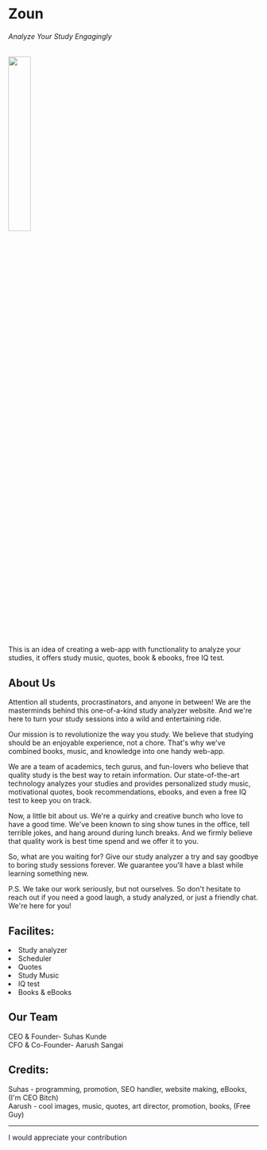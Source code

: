 <h1>Zoun</h1>
<h6>Analyze Your Study Engagingly</h6>
<img src='https://i.imgur.com/FqA1gr9.png' height="30%" width="30%">
<p>This is an idea of creating a web-app with functionality to analyze your studies, it offers study music, quotes, book & ebooks, free IQ test.</p>
<h2>About Us</h2>
Attention all students, procrastinators, and anyone in between! We are the masterminds behind this one-of-a-kind study analyzer website. And we're here to turn your study sessions into a wild and entertaining ride.

Our mission is to revolutionize the way you study. We believe that studying should be an enjoyable experience, not a chore. That's why we've combined books, music, and knowledge into one handy web-app.

We are a team of academics, tech gurus, and fun-lovers who believe that quality study is the best way to retain information. Our state-of-the-art technology analyzes your studies and provides personalized study music, motivational quotes, book recommendations, ebooks, and even a free IQ test to keep you on track.

Now, a little bit about us. We're a quirky and creative bunch who love to have a good time. We've been known to sing show tunes in the office, tell terrible jokes, and hang around during lunch breaks. And we firmly believe that quality work is best time spend and we offer it to you.

So, what are you waiting for? Give our study analyzer a try and say goodbye to boring study sessions forever. We guarantee you'll have a blast while learning something new.

P.S. We take our work seriously, but not ourselves. So don't hesitate to reach out if you need a good laugh, a study analyzed, or just a friendly chat. We're here for you!

<h2>Facilites:</h2>
<Li>Study analyzer</li>
<li>Scheduler </li>
<li>Quotes</li> 
<li>Study Music </li>
<li>IQ test </li>
<li>Books & eBooks</li>

<h2>Our Team</h2>
CEO & Founder- Suhas Kunde <br>
CFO & Co-Founder- Aarush Sangai<br>

<h2>Credits:</h2>
Suhas - programming, promotion, SEO handler, website making, eBooks, (I'm CEO Bitch)<br>
Aarush - cool images, music, quotes, art director, promotion, books, (Free Guy) <br>
<hr>
I would appreciate your contribution 
